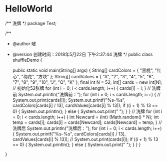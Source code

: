 # HelloWorld

/** 洗牌 */
package Test;

/**
 * @author 啵
 * @version 创建时间：2018年5月22日 下午2:37:44 洗牌
 */
public class shuffleDemo {

	public static void main(String[] args) {
		String[] cardColors = { "黑桃", "红心", "梅花", "方块" };
		String[] cardValues = { "A", "2", "3", "4", "5", "6", "7", "8", "9", "10", "J", "Q", "K" };
		final int N = 52;
		int[] cards = new int[N];
		// 初始化52张牌
		for (int i = 0; i < cards.length; i++) {
			cards[i] = i;
		}
		// 洗牌前
		System.out.println("洗牌前：");
		for (int i = 0; i < cards.length; i++) {
			// System.out.print(cards[i]);
			System.out.printf("%s-%s", cardColors[cards[i] / 13], cardValues[cards[i] % 13]);
			if ((i + 1) % 13 == 0) {
				System.out.println();
			} else {
				System.out.print("  ");
			}
		}
		// 洗牌
		for (int i = 0; i < cards.length; i++) {
			int Newcard = (int) (Math.random() * N);
			int temp = cards[i];
			cards[i] = cards[Newcard];
			cards[Newcard] = temp;
		}
		// 洗牌后
		System.out.println("洗牌后：");
		for (int i = 0; i < cards.length; i++) {
			System.out.printf("%s-%s", cardColors[cards[i] / 13], cardValues[cards[i] % 13]);
			// System.out.print(cards[i]);
			if ((i + 1) % 13 == 0) {
				System.out.println();
			} else {
				System.out.print("  ");
			}
		}
	}

}

